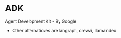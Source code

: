 ADK
===

Agent Development Kit - By Google

- Other alternatioves are langraph, crewai, llamaindex


